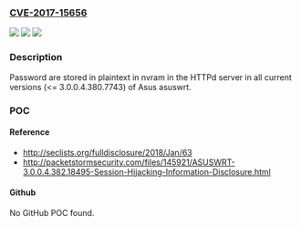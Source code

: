 ### [CVE-2017-15656](https://cve.mitre.org/cgi-bin/cvename.cgi?name=CVE-2017-15656)
![](https://img.shields.io/static/v1?label=Product&message=n%2Fa&color=blue)
![](https://img.shields.io/static/v1?label=Version&message=n%2Fa&color=blue)
![](https://img.shields.io/static/v1?label=Vulnerability&message=n%2Fa&color=brighgreen)

### Description

Password are stored in plaintext in nvram in the HTTPd server in all current versions (<= 3.0.0.4.380.7743) of Asus asuswrt.

### POC

#### Reference
- http://seclists.org/fulldisclosure/2018/Jan/63
- http://packetstormsecurity.com/files/145921/ASUSWRT-3.0.0.4.382.18495-Session-Hijacking-Information-Disclosure.html

#### Github
No GitHub POC found.

